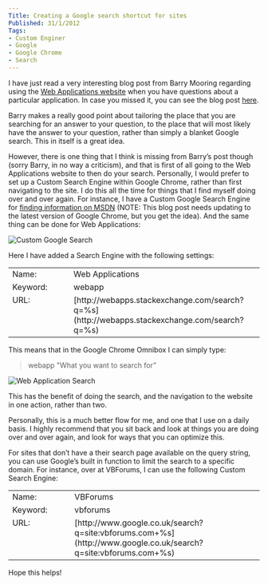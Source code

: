 ```yaml
---
Title: Creating a Google search shortcut for sites
Published: 31/1/2012
Tags:
- Custom Enginer
- Google
- Google Chrome
- Search
---
```


I have just read a very interesting blog post from Barry Mooring regarding using the [Web Applications website](http://webapps.stackexchange.com/) when you have questions about a particular application. In case you missed it, you can see the blog post [here](http://blog.codingbadger.com/blog/2012/january/web-applications-you-are-looking-in-the-wrong-place/).

Barry makes a really good point about tailoring the place that you are searching for an answer to your question, to the place that will most likely have the answer to your question, rather than simply a blanket Google search. This in itself is a great idea.

However, there is one thing that I think is missing from Barry’s post though (sorry Barry, in no way a criticism), and that is first of all going to the Web Applications website to then do your search. Personally, I would prefer to set up a Custom Search Engine within Google Chrome, rather than first navigating to the site. I do this all the time for things that I find myself doing over and over again. For instance, I have a Custom Google Search Engine for [finding information on MSDN](http://www.gep13.co.uk/blog/google-chrome-search-for-msdn/) (NOTE: This blog post needs updating to the latest version of Google Chrome, but you get the idea). And the same thing can be done for Web Applications:

![Custom Google Search](https://gep13wpstorage.blob.core.windows.net/gep13/2012/1/31/Custom_Google_Search.png)

Here I have added a Search Engine with the following settings:

  <table cellpadding="2" cellspacing="0" border="0" width="628" ><tbody >       <tr >         
<td width="200" valign="top" >Name:
</td>          
<td width="426" valign="top" >Web Applications
</td>       </tr>        <tr >         
<td width="200" valign="top" >Keyword:
</td>          
<td width="426" valign="top" >webapp
</td>       </tr>        <tr >         
<td width="200" valign="top" >URL:
</td>          
<td width="426" valign="top" >[http://webapps.stackexchange.com/search?q=%s](http://webapps.stackexchange.com/search?q=%s)
</td>       </tr>     </tbody></table>

This means that in the Google Chrome Omnibox I can simply type:

> webapp <then the tab key> "What you want to search for” <then press the enter key>

![Web Application Search](https://gep13wpstorage.blob.core.windows.net/gep13/2012/1/31/Web_Application_Search.png)

This has the benefit of doing the search, and the navigation to the website in one action, rather than two.

Personally, this is a much better flow for me, and one that I use on a daily basis. I highly recommend that you sit back and look at things you are doing over and over again, and look for ways that you can optimize this.

For sites that don’t have a their search page available on the query string, you can use Google’s built in function to limit the search to a specific domain. For instance, over at VBForums, I can use the following Custom Search Engine:

 <table cellpadding="2" cellspacing="0" border="0" width="817" ><tbody >     <tr >       
<td width="200" valign="top" >Name:
</td>        
<td width="615" valign="top" >VBForums
</td>     </tr>      <tr >       
<td width="200" valign="top" >Keyword:
</td>        
<td width="615" valign="top" >vbforums
</td>     </tr>      <tr >       
<td width="200" valign="top" >URL:
</td>        
<td width="615" valign="top" >[http://www.google.co.uk/search?q=site:vbforums.com+%s](http://www.google.co.uk/search?q=site:vbforums.com+%s)
</td>     </tr>   </tbody></table>  

Hope this helps!

